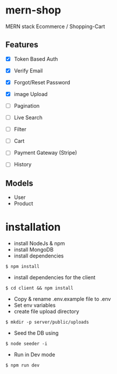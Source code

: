 # mern-shop
<p>
MERN stack Ecommerce / Shopping-Cart
</p>

## Features
- [x] Token Based Auth
- [x] Verify Email
- [x] Forgot/Reset Password
- [x] image Upload
- [ ] Pagination
- [ ] Live Search
- [ ] Filter
- [ ] Cart
- [ ] Payment Gateway (Stripe)
- [ ] History


## Models
- User
- Product


# installation
- install NodeJs & npm
- install MongoDB
- install dependencies 
```
$ npm install
```
- install dependencies for the client
```
$ cd client && npm install
```
- Copy & rename .env.example file to .env
- Set env variables
- create file upload directory
```
$ mkdir -p server/public/uploads
```
- Seed the DB using
```
$ node seeder -i
```
- Run in Dev mode
```
$ npm run dev
```

